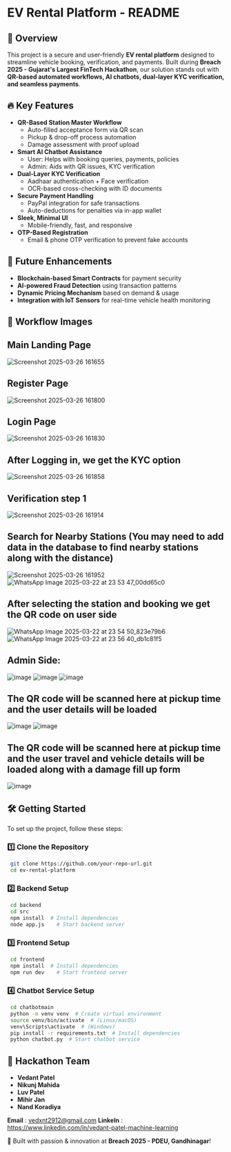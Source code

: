 # EV Rental Platform - README

## 📌 Overview
This project is a secure and user-friendly **EV rental platform** designed to streamline vehicle booking, verification, and payments. Built during **Breach 2025 - Gujarat's Largest FinTech Hackathon**, our solution stands out with **QR-based automated workflows, AI chatbots, dual-layer KYC verification, and seamless payments**.

## 🔥 Key Features
- **QR-Based Station Master Workflow**
  - Auto-filled acceptance form via QR scan
  - Pickup & drop-off process automation
  - Damage assessment with proof upload
- **Smart AI Chatbot Assistance**
  - User: Helps with booking queries, payments, policies
  - Admin: Aids with QR issues, KYC verification
- **Dual-Layer KYC Verification**
  - Aadhaar authentication + Face verification
  - OCR-based cross-checking with ID documents
- **Secure Payment Handling**
  - PayPal integration for safe transactions
  - Auto-deductions for penalties via in-app wallet
- **Sleek, Minimal UI**
  - Mobile-friendly, fast, and responsive
- **OTP-Based Registration**
  - Email & phone OTP verification to prevent fake accounts

## 🚀 Future Enhancements
- **Blockchain-based Smart Contracts** for payment security
- **AI-powered Fraud Detection** using transaction patterns
- **Dynamic Pricing Mechanism** based on demand & usage
- **Integration with IoT Sensors** for real-time vehicle health monitoring

## 📸 Workflow Images

## Main Landing Page
![Screenshot 2025-03-26 161655](https://github.com/user-attachments/assets/7b597225-d487-4ba1-b5ef-ec03ea6f21ef)

## Register Page
![Screenshot 2025-03-26 161800](https://github.com/user-attachments/assets/4007cbe8-8691-4644-90eb-21ba29e28f30)

## Login Page
![Screenshot 2025-03-26 161830](https://github.com/user-attachments/assets/10ff7b64-cca0-4737-98bd-639f3d7a4b77)

## After Logging in, we get the KYC option
![Screenshot 2025-03-26 161858](https://github.com/user-attachments/assets/27e313fb-6664-4eaf-958e-d6bcb853ba4e)

## Verification step 1
![Screenshot 2025-03-26 161914](https://github.com/user-attachments/assets/fdb9789d-5653-4419-b60d-4fa928d9b3de)

## Search for Nearby Stations (You may need to add data in the database to find nearby stations along with the distance)
![Screenshot 2025-03-26 161952](https://github.com/user-attachments/assets/0d50cbd5-a721-40f4-abce-4392174e4028)
![WhatsApp Image 2025-03-22 at 23 53 47_00dd65c0](https://github.com/user-attachments/assets/81559065-7706-4bab-9942-3519ebb9ec48)

## After selecting the station and booking we get the QR code on user side
![WhatsApp Image 2025-03-22 at 23 54 50_823e79b6](https://github.com/user-attachments/assets/3377d5ec-00ed-41db-9770-72cc72aea807)
![WhatsApp Image 2025-03-22 at 23 56 40_db1c81f5](https://github.com/user-attachments/assets/d96db4fe-6a21-4fc4-897f-686b7c72260d)

## Admin Side:
![image](https://github.com/user-attachments/assets/6d9c572e-06ca-450b-b8f6-8141288d9513)
![image](https://github.com/user-attachments/assets/7be4f596-a378-47ee-9e41-ff9338a9582c)
![image](https://github.com/user-attachments/assets/1a5c5a92-497b-4fd1-9666-d75b1cf06c7b)

## The QR code will be scanned here at pickup time and the user details will be loaded
![image](https://github.com/user-attachments/assets/5757ba0b-3f39-4e4e-8704-80c3f9b6723b)
![image](https://github.com/user-attachments/assets/e9a6eb12-ea2a-4982-b849-f7071f7979b0)

## The QR code will be scanned here at pickup time and the user travel and vehicle details will be loaded along with a damage fill up form
![image](https://github.com/user-attachments/assets/4abd52d9-4b37-4191-a558-9941e57a6182)


## 🛠️ Getting Started
To set up the project, follow these steps:

### 1️⃣ Clone the Repository
```bash
 git clone https://github.com/your-repo-url.git
 cd ev-rental-platform
```

### 2️⃣ Backend Setup
```bash
 cd backend
 cd src
 npm install  # Install dependencies
 node app.js    # Start backend server
```

### 3️⃣ Frontend Setup
```bash
 cd frontend
 npm install  # Install dependencies
 npm run dev    # Start frontend server
```

### 4️⃣ Chatbot Service Setup
```bash
 cd chatbotmain
 python -m venv venv  # Create virtual environment
 source venv/bin/activate  # (Linux/macOS)
 venv\Scripts\activate  # (Windows)
 pip install -r requirements.txt  # Install dependencies
 python chatbot.py  # Start chatbot service
```

## 🤝 Hackathon Team
- **Vedant Patel**
- **Nikunj Mahida**
- **Luv Patel**
- **Mihir Jan**
- **Nand Koradiya**

**Email** : vedxnt2912@gmail.com 
**LinkeIn** : https://www.linkedin.com/in/vedant-patel-machine-learning

🚀 Built with passion & innovation at **Breach 2025 - PDEU, Gandhinagar**!
